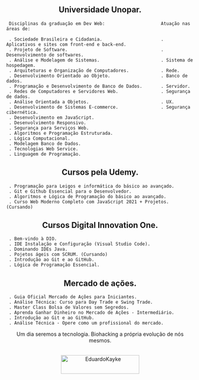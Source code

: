 <h2 align="center">Universidade Unopar.</h2>



     Disciplinas da graduação em Dev Web:                     Atuação nas áreas de: 

     . Sociedade Brasileira e Cidadania.                      . Aplicativos e sites com front-end e back-end.  
     . Projeto de Software.                                   . Desenvolvimento de softwares.   
     . Análise e Modelagem de Sistemas.                       . Sistema de hospedagem. 
     . Arquiteturas e Organização de Computadores.            . Rede.
     . Desenvolvimento Orientado ao Objeto.                   . Banco de dados.
     . Programação e Desenvolvimento de Banco de Dados.       . Servidor. 
     . Redes de Computadores e Servidores Web.                . Segurança de dados.  
     . Análise Orientada a Objetos.                           . UX. 
     . Desenvolvimento de Sistemas E-commerce.                . Segurança cibernética.  
     . Desenvolvimento em JavaScript.                      
     . Desenvolvimento Responsivo. 
     . Segurança para Serviços Web.  
     . Algoritmos e Programação Estruturada.  
     . Lógica Computacional.
     . Modelagem Banco de Dados.
     . Tecnologias Web Service.
     . Linguagem de Programação.
    

<h2 align="center">Cursos pela Udemy.</h2>



     . Programação para Leigos e informática do básico ao avançado.  
     . Git e Github Essencial para o Desenvolvedor.
     . Algoritmos e Lógica de Programação do básico ao avançado.
     . Curso Web Moderno Completo com JavaScript 2021 + Projetos. (Cursando)
     


<h2 align="center">Cursos Digital Innovation One.</h2>



     . Bem-vindo à DIO.  
     . IDE Instalação e Configuração (Visual Studio Code).
     . Dominando IDEs Java.
     . Pojetos ágeis com SCRUM. (Cursando)
     . Introdução ao Git e ao GitHub.
     . Lógica de Programação Essencial.
     


<h2 align="center">Mercado de ações.</h2>



     . Guia Oficial Mercado de Ações para Iniciantes. 
     . Análise Técnica: Curso para Day Trade e Swing Trade.
     . Master Class Bolsa de Valores sem Segredos.
     . Aprenda Ganhar Dinheiro no Mercado de Ações - Intermediário.
     . Introdução ao Git e ao GitHub.
     . Análise Técnica - Opere como um profissional do mercado.
     


<div align="center">
Um dia seremos a tecnologia. Biohacking a própria evolução de nós mesmos.<br><br>

<p><a href="https://www.buymeacoffee.com/EduardoKayke"> <img align="center" src="https://cdn.buymeacoffee.com/buttons/v2/default-yellow.png" height="50" width="210" alt="EduardoKayke" /></a></p><br><br>
